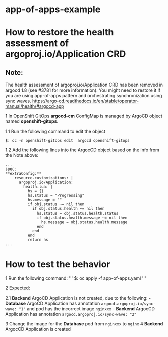 # app-of-apps-example

# How to restore the health assessment of argoproj.io/Application CRD

## Note:
The health assessment of argoproj.io/Application CRD has been removed in argocd 1.8 (see #3781 for more information). You might need to restore it if you are using app-of-apps pattern and orchestrating synchronization using sync waves.
https://argo-cd.readthedocs.io/en/stable/operator-manual/health/#argocd-app

1 In OpenShift GitOps **argocd-cm** ConfigMap is managed by ArgoCD object named **openshift-gitops**.

  1.1 Run the following command to edit the object
```
$: oc -n openshift-gitops edit  argocd openshift-gitops

```
  1.2 Add the following lines into the ArgocCD object based on the info from the Note above:
```
...
spec:
**extraConfig:**
    resource.customizations: |
      argoproj.io/Application:
        health.lua: |
          hs = {}
          hs.status = "Progressing"
          hs.message = ""
          if obj.status ~= nil then
            if obj.status.health ~= nil then
              hs.status = obj.status.health.status
              if obj.status.health.message ~= nil then
                hs.message = obj.status.health.message
              end
            end
          end
          return hs
...
```
# How to test the behavior

1 Run the following command:
'''
$: oc apply -f app-of-apps.yaml
'''

2 Expected:
  
  2.1 **Backend** ArgoCD Application is not created, due to the following:
      - **Database** ArgoCD Application has annotation `argocd.argoproj.io/sync-wave: "1"` and  pod has the incorrect image `nginxxx`
      - **Backend** ArgocCD Application has annotation `argocd.argoproj.io/sync-wave: "2"`

3 Change the image for the **Database** pod from `nginxxx` to `nginx`
4 **Backend** ArgocCD Application is created
